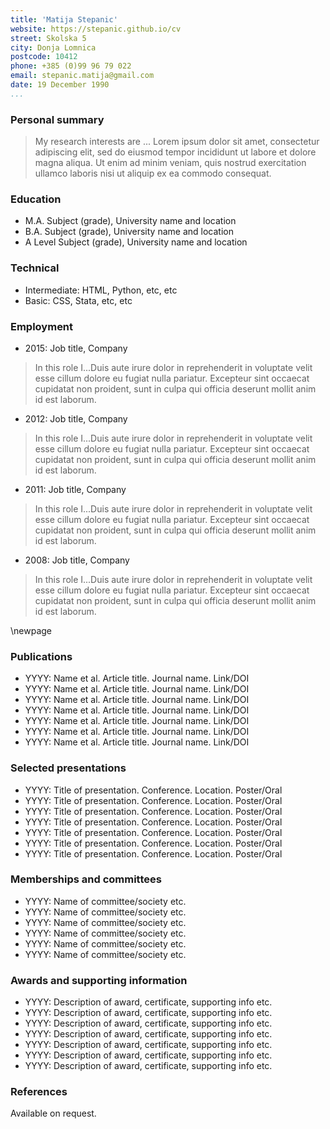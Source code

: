 ```yaml
---
title: 'Matija Stepanic'
website: https://stepanic.github.io/cv
street: Skolska 5
city: Donja Lomnica
postcode: 10412
phone: +385 (0)99 96 79 022
email: stepanic.matija@gmail.com
date: 19 December 1990
...
```


### Personal summary

> My research interests are ... Lorem ipsum dolor sit amet, consectetur adipiscing elit, sed do eiusmod tempor incididunt ut labore et dolore magna aliqua. Ut enim ad minim veniam, quis nostrud exercitation ullamco laboris nisi ut aliquip ex ea commodo consequat.

### Education 

- M.A.     Subject (grade), University name and location
- B.A.     Subject (grade), University name and location
- A Level  Subject (grade), University name and location

### Technical

- Intermediate: HTML, Python, etc, etc
- Basic: CSS, Stata, etc, etc

### Employment 

- 2015: Job title, Company

> In this role I...Duis aute irure dolor in reprehenderit in voluptate velit esse cillum dolore eu fugiat nulla pariatur. Excepteur sint occaecat cupidatat non proident, sunt in culpa qui officia deserunt mollit anim id est laborum.

- 2012: Job title, Company

> In this role I...Duis aute irure dolor in reprehenderit in voluptate velit esse cillum dolore eu fugiat nulla pariatur. Excepteur sint occaecat cupidatat non proident, sunt in culpa qui officia deserunt mollit anim id est laborum.

- 2011: Job title, Company

> In this role I...Duis aute irure dolor in reprehenderit in voluptate velit esse cillum dolore eu fugiat nulla pariatur. Excepteur sint occaecat cupidatat non proident, sunt in culpa qui officia deserunt mollit anim id est laborum.

- 2008: Job title, Company

> In this role I...Duis aute irure dolor in reprehenderit in voluptate velit esse cillum dolore eu fugiat nulla pariatur. Excepteur sint occaecat cupidatat non proident, sunt in culpa qui officia deserunt mollit anim id est laborum.

\newpage

### Publications

- YYYY: Name et al. Article title. Journal name. Link/DOI
- YYYY: Name et al. Article title. Journal name. Link/DOI
- YYYY: Name et al. Article title. Journal name. Link/DOI
- YYYY: Name et al. Article title. Journal name. Link/DOI
- YYYY: Name et al. Article title. Journal name. Link/DOI
- YYYY: Name et al. Article title. Journal name. Link/DOI
- YYYY: Name et al. Article title. Journal name. Link/DOI

### Selected presentations

- YYYY: Title of presentation. Conference. Location. Poster/Oral
- YYYY: Title of presentation. Conference. Location. Poster/Oral
- YYYY: Title of presentation. Conference. Location. Poster/Oral
- YYYY: Title of presentation. Conference. Location. Poster/Oral
- YYYY: Title of presentation. Conference. Location. Poster/Oral
- YYYY: Title of presentation. Conference. Location. Poster/Oral
- YYYY: Title of presentation. Conference. Location. Poster/Oral

### Memberships and committees

- YYYY: Name of committee/society etc.
- YYYY: Name of committee/society etc.
- YYYY: Name of committee/society etc.
- YYYY: Name of committee/society etc.
- YYYY: Name of committee/society etc.
- YYYY: Name of committee/society etc.

### Awards and supporting information

- YYYY: Description of award, certificate, supporting info etc.
- YYYY: Description of award, certificate, supporting info etc.
- YYYY: Description of award, certificate, supporting info etc.
- YYYY: Description of award, certificate, supporting info etc.
- YYYY: Description of award, certificate, supporting info etc.
- YYYY: Description of award, certificate, supporting info etc.
- YYYY: Description of award, certificate, supporting info etc.

### References

Available on request.





